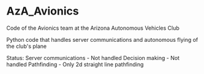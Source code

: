 # AzA_Avionics
Code of the Avionics team at the Arizona Autonomous Vehicles Club

Python code that handles server communications and autonomous flying of the club's plane

Status:
Server communications - Not handled
Decision making - Not handled
Pathfinding - Only 2d straight line pathfinding



